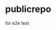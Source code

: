 # publicrepo
for e2e test
















































































































































































































































































































































































































































































































































































































































































































































































































































































































































































































































































































































































































































































































































































































































































































































































































































